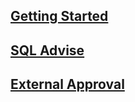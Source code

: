 ## [Getting Started](/api/overview)

## [SQL Advise](/api/sql-advise)

## [External Approval](/api/external-approval)
